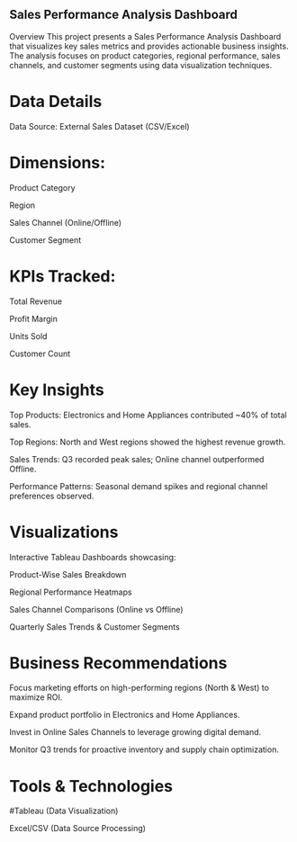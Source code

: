
## Sales Performance Analysis Dashboard
Overview
This project presents a Sales Performance Analysis Dashboard that visualizes key sales metrics and provides actionable business insights. The analysis focuses on product categories, regional performance, sales channels, and customer segments using data visualization techniques.

# Data Details
Data Source: External Sales Dataset (CSV/Excel)

# Dimensions:

Product Category

Region

Sales Channel (Online/Offline)

Customer Segment

# KPIs Tracked:

Total Revenue

Profit Margin

Units Sold

Customer Count

# Key Insights
Top Products: Electronics and Home Appliances contributed ~40% of total sales.

Top Regions: North and West regions showed the highest revenue growth.

Sales Trends: Q3 recorded peak sales; Online channel outperformed Offline.

Performance Patterns: Seasonal demand spikes and regional channel preferences observed.

# Visualizations
Interactive Tableau Dashboards showcasing:

Product-Wise Sales Breakdown

Regional Performance Heatmaps

Sales Channel Comparisons (Online vs Offline)

Quarterly Sales Trends & Customer Segments

# Business Recommendations
Focus marketing efforts on high-performing regions (North & West) to maximize ROI.

Expand product portfolio in Electronics and Home Appliances.

Invest in Online Sales Channels to leverage growing digital demand.

Monitor Q3 trends for proactive inventory and supply chain optimization.

# Tools & Technologies
#Tableau (Data Visualization)

Excel/CSV (Data Source Processing)
